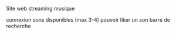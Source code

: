 Site web streaming musique 

connexion 
sons disponibles (max 3-4)
pouvoir liker un son 
barre de recherche 